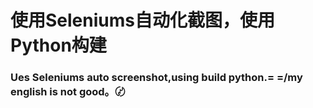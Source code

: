 # 使用Seleniums自动化截图，使用Python构建
### Ues Seleniums auto screenshot,using build python.= =/my english is not good。〄

